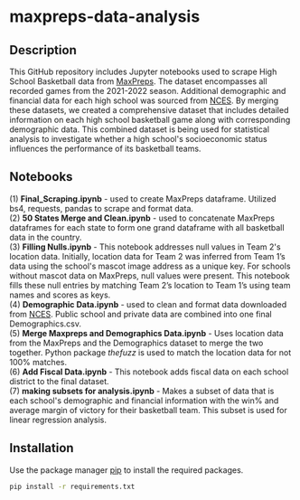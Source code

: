 # maxpreps-data-analysis

## Description

This GitHub repository includes Jupyter notebooks used to scrape High School Basketball data from [MaxPreps](https://www.maxpreps.com/). The dataset encompasses all recorded games from the 2021-2022 season. Additional demographic and financial data for each high school was sourced from [NCES](https://nces.ed.gov/). By merging these datasets, we created a comprehensive dataset that includes detailed information on each high school basketball game along with corresponding demographic data. This combined dataset is being used for statistical analysis to investigate whether a high school's socioeconomic status influences the performance of its basketball teams.


## Notebooks
(1) **Final_Scraping.ipynb** - used to create MaxPreps dataframe. Utilized bs4, requests, pandas to scrape and format data.  
(2) **50 States Merge and Clean.ipynb** - used to concatenate MaxPreps dataframes for each state to form one grand dataframe with all basketball data in the country.  
(3) **Filling Nulls.ipynb** - This notebook addresses null values in Team 2's location data. Initially, location data for Team 2 was inferred from Team 1’s data using the school's mascot image address as a unique key. For schools without mascot data on MaxPreps, null values were present. This notebook fills these null entries by matching Team 2’s location to Team 1’s using team names and scores as keys.  
(4) **Demographic Data.ipynb** - used to clean and format data downloaded from [NCES](https://nces.ed.gov/). Public school and private data are combined into one final Demographics.csv.   
(5) **Merge Maxpreps and Demographics Data.ipynb** - Uses location data from the MaxPreps and the Demographics dataset to merge the two together. Python package *thefuzz* is used to match the location data for not 100% matches.  
(6) **Add Fiscal Data.ipynb** - This notebook adds fiscal data on each school district to the final dataset.  
(7) **making subsets for analysis.ipynb** - Makes a subset of data that is each school's demographic and financial information with the win% and average margin of victory for their basketball team. This subset is used for linear regression analysis.

## Installation

Use the package manager [pip](https://pip.pypa.io/en/stable/) to install the required packages.

```bash
pip install -r requirements.txt
```
